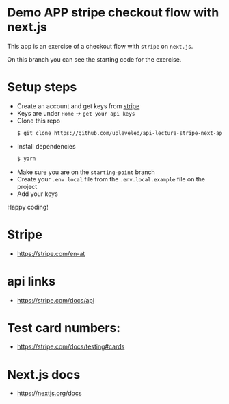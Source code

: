 # Demo APP stripe checkout flow with next.js

This app is an exercise of a checkout flow with `stripe` on `next.js`.

On this branch you can see the starting code for the exercise.

# Setup steps

- Create an account and get keys from [stripe](https://stripe.com/en-at)
- Keys are under `Home` -> `get your api keys`
- Clone this repo
  ```sh
  $ git clone https://github.com/upleveled/api-lecture-stripe-next-app-jan2021.git
  ```
- Install dependencies
  ```sh
  $ yarn
  ```
- Make sure you are on the `starting-point` branch
- Create your `.env.local` file from the `.env.local.example` file on the project
- Add your keys

Happy coding!

# Stripe

- https://stripe.com/en-at

# api links

- https://stripe.com/docs/api

# Test card numbers:

- https://stripe.com/docs/testing#cards

# Next.js docs

- https://nextjs.org/docs
